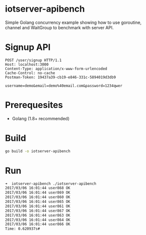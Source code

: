 # iotserver-apibench
Simple Golang concurrency example showing how to use goroutine, channel and WaitGroup
to benchmark with server API.

# Signup API

```
POST /user/signup HTTP/1.1
Host: localhost:3000
Content-Type: application/x-www-form-urlencoded
Cache-Control: no-cache
Postman-Token: 19437a39-cb19-e846-331c-5894019d3db9

username=demo&email=demo%40email.com&password=1234qwer
```


# Prerequesites

* Golang (1.8+ recommended)

# Build

```sh
go build -o iotserver-apibench
```

# Run

```sh
➜  iotserver-apibench ./iotserver-apibench
2017/03/06 16:01:44 user868 OK
2017/03/06 16:01:44 user869 OK
2017/03/06 16:01:44 user860 OK
2017/03/06 16:01:44 user865 OK
2017/03/06 16:01:44 user861 OK
2017/03/06 16:01:44 user867 OK
2017/03/06 16:01:44 user863 OK
2017/03/06 16:01:44 user864 OK
2017/03/06 16:01:44 user866 OK
Time: 0.620937s#
```
